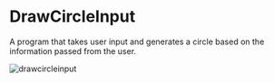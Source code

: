 # DrawCircleInput
A program that takes user input and generates a circle based on the information passed from the user.

![drawcircleinput](https://cloud.githubusercontent.com/assets/20860945/25518562/4259a164-2bc2-11e7-923f-117d81b07711.png)

